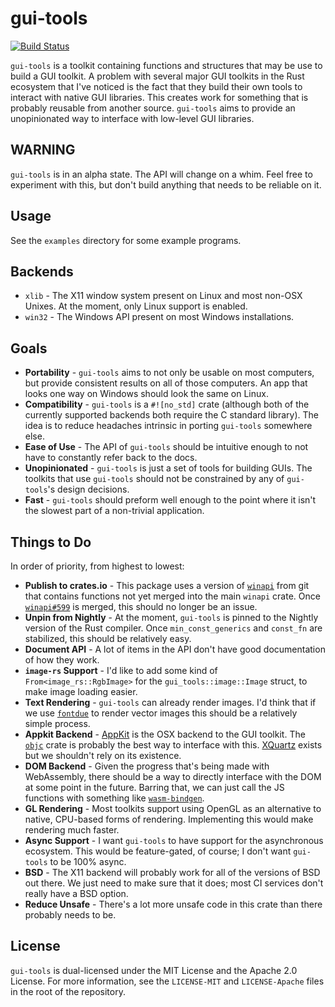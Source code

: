 # gui-tools

[![Build Status](https://dev.azure.com/jtnunley01/gui-tools/_apis/build/status/not-a-seagull.gui-tools?branchName=master)](https://dev.azure.com/jtnunley01/gui-tools/_build/latest?definitionId=7&branchName=master)

`gui-tools` is a toolkit containing functions and structures that may be use to build a GUI toolkit. A problem with several major GUI toolkits in the Rust ecosystem that I've noticed is the fact that they build their own tools to interact with native GUI libraries. This creates work for something that is probably reusable from another source. `gui-tools` aims to provide an unopinionated way to interface with low-level GUI libraries.

## WARNING

`gui-tools` is in an alpha state. The API will change on a whim. Feel free to experiment with this, but don't build anything that needs to be reliable on it.

## Usage

See the `examples` directory for some example programs.

## Backends

* `xlib` - The X11 window system present on Linux and most non-OSX Unixes. At the moment, only Linux support is enabled.
* `win32` - The Windows API present on most Windows installations.

## Goals

* **Portability** - `gui-tools` aims to not only be usable on most computers, but provide consistent results on all of those computers. An app that looks one way on Windows should look the same on Linux.
* **Compatibility** - `gui-tools` is a `#![no_std]` crate (although both of the currently supported backends both require the C standard library). The idea is to reduce headaches intrinsic in porting `gui-tools` somewhere else.
* **Ease of Use** - The API of `gui-tools` should be intuitive enough to not have to constantly refer back to the docs.
* **Unopinionated** - `gui-tools` is just a set of tools for building GUIs. The toolkits that use `gui-tools` should not be constrained by any of `gui-tools`'s design decisions.
* **Fast** - `gui-tools` should preform well enough to the point where it isn't the slowest part of a non-trivial application.

## Things to Do

In order of priority, from highest to lowest:

* **Publish to crates.io** - This package uses a version of [`winapi`](https://crates.io/crates/winapi) from git that contains functions not yet merged into the main `winapi` crate. Once [`winapi#599`](https://github.com/retep998/winapi-rs/pull/599) is merged, this should no longer be an issue.
* **Unpin from Nightly** - At the moment, `gui-tools` is pinned to the Nightly version of the Rust compiler. Once `min_const_generics` and `const_fn` are stabilized, this should be relatively easy.
* **Document API** - A lot of items in the API don't have good documentation of how they work.
* **`image-rs` Support** - I'd like to add some kind of `From<image_rs::RgbImage>` for the `gui_tools::image::Image` struct, to make image loading easier.
* **Text Rendering** - `gui-tools` can already render images. I'd think that if we use [`fontdue`](https://crates.io/crates/fontdue) to render vector images this should be a relatively simple process.
* **Appkit Backend** - [AppKit](https://developer.apple.com/documentation/appkit) is the OSX backend to the GUI toolkit. The [`objc`](https://crates.io/crates/objc) crate is probably the best way to interface with this. [XQuartz](https://www.xquartz.org/) exists but we shouldn't rely on its existence.
* **DOM Backend** - Given the progress that's being made with WebAssembly, there should be a way to directly interface with the DOM at some point in the future. Barring that, we can just call the JS functions with something like [`wasm-bindgen`](https://crates.io/crates/wasm-bindgen).
* **GL Rendering** - Most toolkits support using OpenGL as an alternative to native, CPU-based forms of rendering. Implementing this would make rendering much faster.
* **Async Support** - I want `gui-tools` to have support for the asynchronous ecosystem. This would be feature-gated, of course; I don't want `gui-tools` to be 100% async.
* **BSD** - The X11 backend will probably work for all of the versions of BSD out there. We just need to make sure that it does; most CI services don't really have a BSD option.
* **Reduce Unsafe** - There's a lot more unsafe code in this crate than there probably needs to be.

## License

`gui-tools` is dual-licensed under the MIT License and the Apache 2.0 License. For more information, see the `LICENSE-MIT` and `LICENSE-Apache` files in the root of the repository.
